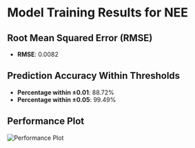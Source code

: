 # Model Training Results for NEE

## Root Mean Squared Error (RMSE)
- **RMSE**: 0.0082

## Prediction Accuracy Within Thresholds
- **Percentage within ±0.01**: 88.72%
- **Percentage within ±0.05**: 99.49%

## Performance Plot
![Performance Plot](../imgs/NEE.png)

